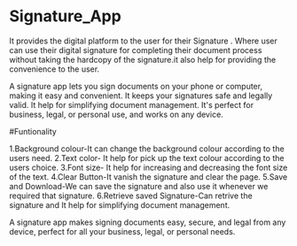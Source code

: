 # Signature_App
It provides the digital platform to the user for their Signature . Where user can use their digital signature for completing their document process without taking the hardcopy of the signature.it also help for providing the convenience to the user.

A signature app lets you sign documents on your phone or computer, making it easy and convenient. It keeps your signatures safe and legally valid. It help for simplifying document management. It's perfect for business, legal, or personal use, and works on any device.

#Funtionality

1.Background colour-It can change the background colour according to the users need.
2.Text color- It help for pick up the text colour according to the users choice.
3.Font size- It help for increasing and decreasing the font size of the text.
4.Clear Button-It vanish the signature and clear the page.
5.Save and Download-We can save the signature and also use it whenever we required that signature.
6.Retrieve saved Signature-Can retrive the signature and  It help for simplifying document management.

A signature app makes signing documents easy, secure, and legal from any device, perfect for all your business, legal, or personal needs.









